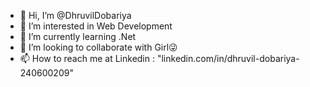 - 👋 Hi, I’m @DhruvilDobariya
- 👀 I’m interested in Web Development
- 🌱 I’m currently learning .Net
- 💞️ I’m looking to collaborate with Girl😜
- 📫 How to reach me at Linkedin : "linkedin.com/in/dhruvil-dobariya-240600209"

<!---
DhruvilDobariya/DhruvilDobariya is a ✨ special ✨ repository because its `README.md` (this file) appears on your GitHub profile.
You can click the Preview link to take a look at your changes.
--->
